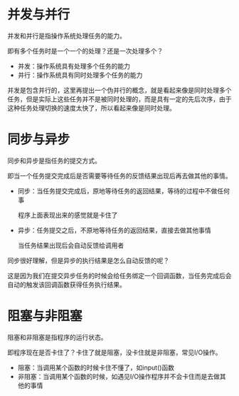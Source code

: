 # 并发与并行

并发和并行是指操作系统处理任务的能力。

即有多个任务时是一个一个的处理？还是一次处理多个？

- 并发：操作系统具有处理多个任务的能力
- 并行：操作系统具有同时处理多个任务的能力

并发是包含并行的，这里再提出一个伪并行的概念，就是看起来像是同时处理多个任务，但是实际上这些任务并不是被同时处理的，而是具有一定的先后次序，由于这种任务处理切换的速度太快了，所以看起来像是同时处理。





# 同步与异步

同步和异步是指任务的提交方式。

即当一个任务提交完成后是否需要等待任务的反馈结果出现后再去做其他的事情。

- 同步：当任务提交完成后，原地等待任务的返回结果，等待的过程中不做任何事

    程序上面表现出来的感觉就是卡住了

- 异步：任务提交之后，不原地等待任务的返回结果，直接去做其他事情

    当任务结果出现后会自动反馈给调用者



同步很好理解，但是异步的执行结果是怎么自动反馈的呢？

这是因为我们在提交异步任务的时候会给任务绑定一个回调函数，当任务完成后会自动的触发该回调函数获得任务执行结果。

# 阻塞与非阻塞

阻塞和非阻塞是指程序的运行状态。

即程序现在是否卡住了？卡住了就是阻塞，没卡住就是非阻塞，常见I/O操作。

- 阻塞：当调用某个函数的时候卡住不懂了，如input()函数
- 非阻塞：当调用某个函数的时候，如遇见I/O操作程序并不会卡住而是去做其他的事情
